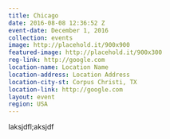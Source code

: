 ```yaml
---
title: Chicago
date: 2016-08-08 12:36:52 Z
event-date: December 1, 2016
collection: events
image: http://placehold.it/900x900
featured-image: http://placehold.it/900x300
reg-link: http://google.com
location-name: Location Name
location-address: Location Address
location-city-st: Corpus Christi, TX
location-link: http://google.com
layout: event
region: USA
---
```


laksjdfl;aksjdf
